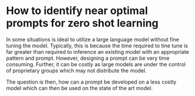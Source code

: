 # How to identify near optimal prompts for zero shot learning

In some situations is ideal to utilize a large language model without fine tuning the model. Typically, this is because the time required to tine tune is far greater than required to inference an existing model with an appropriate pattern and prompt. However, designing a prompt can be very time consuming. Further, it can be costly as large models are under the control of proprietary groups which may not distribute the model. 

The question is then, how can a prompt be developed on a less costly model which can then be used on the state of the art model. 

